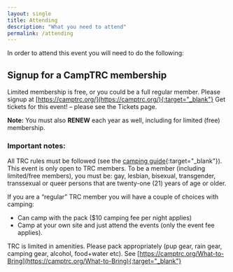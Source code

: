 ```yaml
---
layout: single
title: Attending
description: "What you need to attend"
permalink: /attending
---
```

In order to attend this event you will need to do the following:

## Signup for a CampTRC membership
Limited membership is free, or you could be a full regular member. Please signup at [https://camptrc.org/](https://camptrc.org/){:target="_blank"}
Get tickets for this event! – please see the Tickets page.

**Note:** You must also **RENEW** each year as well, including for limited (free) membership. 

### Important notes:

All TRC rules must be followed (see the [camping guide](https://drive.google.com/file/d/1gxWJ-dpXhzvi3DTwXqOV_4BuDWpChSmi/view){:target="_blank"}). This event is only open to TRC members. To be a member (including limited/free members), you must be: gay, lesbian, bisexual, transgender, transsexual or queer persons that are twenty-one (21) years of age or older.

If you are a “regular” TRC member you will have a couple of choices with camping:
- Can camp with the pack ($10 camping fee per night applies)
- Camp at your own site and just attend the events (only the event fee applies).

TRC is limited in amenities. Please pack appropriately (pup gear, rain gear, camping gear, alcohol, food+water etc). See [https://camptrc.org/What-to-Bring](https://camptrc.org/What-to-Bring){:target="_blank"}